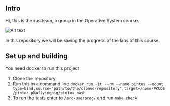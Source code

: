 ## Intro
Hi, this is the rustteam, a group in the Operative System course.

![Alt text](https://cdn.discordapp.com/emojis/1184175117840961606.webp?size=96&quality=lossless)

In this repository we will be saving the progress of the labs of this course.

## Set up and building
You need docker to run this project
1. Clone the repository
2. Run this in a command line
``` docker run -it --rm --name pintos --mount type=bind,source="path/to/the/cloned/repository",target=/home/PKUOS/pintos pkuflyingpig/pintos bash ```
3. To run the tests enter to ``` /src/userprog/ ``` and run ``` make check ```
